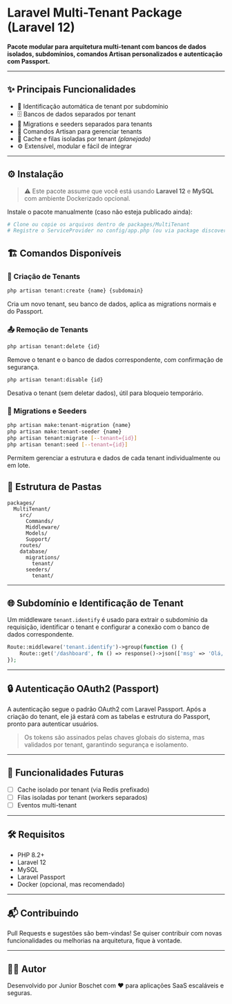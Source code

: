 # Laravel Multi-Tenant Package (Laravel 12)

**Pacote modular para arquitetura multi-tenant com bancos de dados isolados, subdomínios, comandos Artisan personalizados e autenticação com Passport.**

---

## ✨ Principais Funcionalidades

- 🔀 Identificação automática de tenant por subdomínio
- 🗄️ Bancos de dados separados por tenant
- 🔧 Migrations e seeders separados para tenants
- 🧩 Comandos Artisan para gerenciar tenants
- 🚀 Cache e filas isoladas por tenant *(planejado)*
- ⚙️ Extensível, modular e fácil de integrar

---

## ⚙️ Instalação

> ⚠️ Este pacote assume que você está usando **Laravel 12** e **MySQL** com ambiente Dockerizado opcional.

Instale o pacote manualmente (caso não esteja publicado ainda):

```bash
# Clone ou copie os arquivos dentro de packages/MultiTenant
# Registre o ServiceProvider no config/app.php (ou via package discovery)
```


## 🏗️ Comandos Disponíveis

### 🎯 Criação de Tenants

```bash
php artisan tenant:create {name} {subdomain}
```

Cria um novo tenant, seu banco de dados, aplica as migrations normais e do Passport.

### 📤 Remoção de Tenants

```bash
php artisan tenant:delete {id}
```

Remove o tenant e o banco de dados correspondente, com confirmação de segurança.

```bash
php artisan tenant:disable {id}
```

Desativa o tenant (sem deletar dados), útil para bloqueio temporário.

### 🧱 Migrations e Seeders

```bash
php artisan make:tenant-migration {name}
php artisan make:tenant-seeder {name}
php artisan tenant:migrate [--tenant={id}]
php artisan tenant:seed [--tenant={id}]
```

Permitem gerenciar a estrutura e dados de cada tenant individualmente ou em lote.

## 🧩 Estrutura de Pastas

```
packages/
  MultiTenant/
    src/
      Commands/
      Middleware/
      Models/
      Support/
    routes/
    database/
      migrations/
        tenant/
      seeders/
        tenant/
```

---

## 🌐 Subdomínio e Identificação de Tenant

Um middleware `tenant.identify` é usado para extrair o subdomínio da requisição, identificar o tenant e configurar a conexão com o banco de dados correspondente.

```php
Route::middleware('tenant.identify')->group(function () {
    Route::get('/dashboard', fn () => response()->json(['msg' => 'Olá, tenant!']));
});
```

---

## 🔒 Autenticação OAuth2 (Passport)

A autenticação segue o padrão OAuth2 com Laravel Passport. Após a criação do tenant, ele já estará com as tabelas e estrutura do Passport, pronto para autenticar usuários.

> Os tokens são assinados pelas chaves globais do sistema, mas validados por tenant, garantindo segurança e isolamento.

---

## 📅 Funcionalidades Futuras

- [ ] Cache isolado por tenant (via Redis prefixado)
- [ ] Filas isoladas por tenant (workers separados)
- [ ] Eventos multi-tenant

---

## 🛠️ Requisitos

- PHP 8.2+
- Laravel 12
- MySQL
- Laravel Passport
- Docker (opcional, mas recomendado)

---

## 📬 Contribuindo

Pull Requests e sugestões são bem-vindas! Se quiser contribuir com novas funcionalidades ou melhorias na arquitetura, fique à vontade.

---

## 🧑‍💻 Autor

Desenvolvido por Junior Boschet com ❤️ para aplicações SaaS escaláveis e seguras.